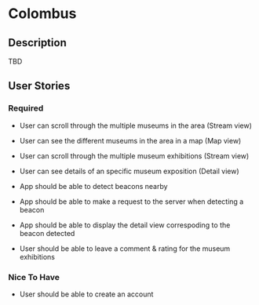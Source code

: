 # Colombus

## Description
TBD

## User Stories
### Required
- User can scroll through the multiple museums in the area (Stream view)
- User can see the different museums in the area in a map (Map view)
- User can scroll through the multiple museum exhibitions (Stream view)
- User can see details of an specific museum exposition (Detail view)

- App should be able to detect beacons nearby
- App should be able to make a request to the server when detecting a beacon
- App should be able to display the detail view correspoding to the beacon detected

- User should be able to leave a comment & rating for the museum exhibitions

### Nice To Have
- User should be able to create an account
